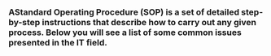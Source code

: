 ### AStandard Operating Procedure (SOP) is a set of detailed step-by-step instructions that describe how to carry out any given process. Below you will see a list of some common issues presented in the IT field.

